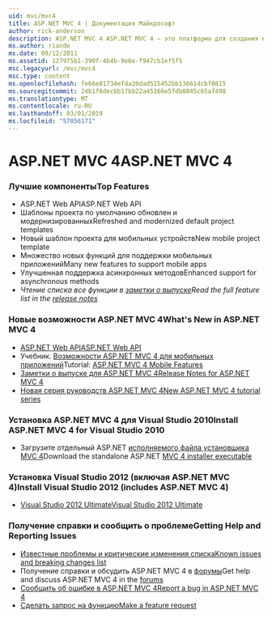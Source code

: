 ```yaml
---
uid: mvc/mvc4
title: ASP.NET MVC 4 | Документация Майкрософт
author: rick-anderson
description: ASP.NET MVC 4 ASP.NET MVC 4 — это платформа для создания масштабируемых, основанные на стандартах веб-приложений, с помощью хорошо проверенных шаблонах проектирования и мощь AS...
ms.author: riande
ms.date: 09/12/2011
ms.assetid: 1279f5b1-390f-4b4b-9e6e-f947cb1ef5f5
msc.legacyurl: /mvc/mvc4
msc.type: content
ms.openlocfilehash: fe66e81734efda20dad515452bb13661dcbf0815
ms.sourcegitcommit: 24b1f6decbb17bb22a45166e5fdb0845c65af498
ms.translationtype: MT
ms.contentlocale: ru-RU
ms.lasthandoff: 03/01/2019
ms.locfileid: "57056171"
---
```

<a name="aspnet-mvc-4"></a><span data-ttu-id="a61c3-103">ASP.NET MVC 4</span><span class="sxs-lookup"><span data-stu-id="a61c3-103">ASP.NET MVC 4</span></span>
====================
### <a name="top-features"></a><span data-ttu-id="a61c3-104">Лучшие компоненты</span><span class="sxs-lookup"><span data-stu-id="a61c3-104">Top Features</span></span>

- <span data-ttu-id="a61c3-105">ASP.NET Web API</span><span class="sxs-lookup"><span data-stu-id="a61c3-105">ASP.NET Web API</span></span>
- <span data-ttu-id="a61c3-106">Шаблоны проекта по умолчанию обновлен и модернизированных</span><span class="sxs-lookup"><span data-stu-id="a61c3-106">Refreshed and modernized default project templates</span></span>
- <span data-ttu-id="a61c3-107">Новый шаблон проекта для мобильных устройств</span><span class="sxs-lookup"><span data-stu-id="a61c3-107">New mobile project template</span></span>
- <span data-ttu-id="a61c3-108">Множество новых функций для поддержки мобильных приложений</span><span class="sxs-lookup"><span data-stu-id="a61c3-108">Many new features to support mobile apps</span></span>
- <span data-ttu-id="a61c3-109">Улучшенная поддержка асинхронных методов</span><span class="sxs-lookup"><span data-stu-id="a61c3-109">Enhanced support for asynchronous methods</span></span>
- <span data-ttu-id="a61c3-110">*Чтение списка все функции в [заметки о выпуске](../whitepapers/mvc4-release-notes.md)*</span><span class="sxs-lookup"><span data-stu-id="a61c3-110">*Read the full feature list in the [release notes](../whitepapers/mvc4-release-notes.md)*</span></span>


### <a name="whats-new-in-aspnet-mvc-4"></a><span data-ttu-id="a61c3-111">Новые возможности ASP.NET MVC 4</span><span class="sxs-lookup"><span data-stu-id="a61c3-111">What's New in ASP.NET MVC 4</span></span>

- [<span data-ttu-id="a61c3-112">ASP.NET Web API</span><span class="sxs-lookup"><span data-stu-id="a61c3-112">ASP.NET Web API</span></span>](../web-api/index.md)
- <span data-ttu-id="a61c3-113">Учебник. [Возможности ASP.NET MVC 4 для мобильных приложений](overview/older-versions/aspnet-mvc-4-mobile-features.md)</span><span class="sxs-lookup"><span data-stu-id="a61c3-113">Tutorial: [ASP.NET MVC 4 Mobile Features](overview/older-versions/aspnet-mvc-4-mobile-features.md)</span></span>
- [<span data-ttu-id="a61c3-114">Заметки о выпуске для ASP.NET MVC 4</span><span class="sxs-lookup"><span data-stu-id="a61c3-114">Release Notes for ASP.NET MVC 4</span></span>](../whitepapers/mvc4-release-notes.md)
- [<span data-ttu-id="a61c3-115">Новая серия руководств ASP.NET MVC 4</span><span class="sxs-lookup"><span data-stu-id="a61c3-115">New ASP.NET MVC 4 tutorial series</span></span>](overview/older-versions/getting-started-with-aspnet-mvc4/intro-to-aspnet-mvc-4.md)


### <a name="install-aspnet-mvc-4-for-visual-studio-2010"></a><span data-ttu-id="a61c3-116">Установка ASP.NET MVC 4 для Visual Studio 2010</span><span class="sxs-lookup"><span data-stu-id="a61c3-116">Install ASP.NET MVC 4 for Visual Studio 2010</span></span>

- <span data-ttu-id="a61c3-117">Загрузите отдельный ASP.NET [исполняемого файла установщика MVC 4](https://www.microsoft.com/download/details.aspx?id=30683)</span><span class="sxs-lookup"><span data-stu-id="a61c3-117">Download the standalone ASP.NET [MVC 4 installer executable](https://www.microsoft.com/download/details.aspx?id=30683)</span></span>


### <a name="install-visual-studio-2012-includes-aspnet-mvc-4"></a><span data-ttu-id="a61c3-118">Установка Visual Studio 2012 (включая ASP.NET MVC 4)</span><span class="sxs-lookup"><span data-stu-id="a61c3-118">Install Visual Studio 2012 (includes ASP.NET MVC 4)</span></span>

- [<span data-ttu-id="a61c3-119">Visual Studio 2012 Ultimate</span><span class="sxs-lookup"><span data-stu-id="a61c3-119">Visual Studio 2012 Ultimate</span></span>](https://go.microsoft.com/fwlink/?linkid=247148)


### <a name="getting-help-and-reporting-issues"></a><span data-ttu-id="a61c3-120">Получение справки и сообщить о проблеме</span><span class="sxs-lookup"><span data-stu-id="a61c3-120">Getting Help and Reporting Issues</span></span>

- [<span data-ttu-id="a61c3-121">Известные проблемы и критические изменения списка</span><span class="sxs-lookup"><span data-stu-id="a61c3-121">Known issues and breaking changes list</span></span>](../whitepapers/mvc4-release-notes.md#_Toc303253815)
- <span data-ttu-id="a61c3-122">Получение справки и обсудить ASP.NET MVC 4 в [форумы](https://forums.asp.net/1146.aspx)</span><span class="sxs-lookup"><span data-stu-id="a61c3-122">Get help and discuss ASP.NET MVC 4 in the [forums](https://forums.asp.net/1146.aspx)</span></span>
- [<span data-ttu-id="a61c3-123">Сообщить об ошибке в ASP.NET MVC 4</span><span class="sxs-lookup"><span data-stu-id="a61c3-123">Report a bug in ASP.NET MVC 4</span></span>](https://github.com/aspnet/AspNetWebStack/issues)
- [<span data-ttu-id="a61c3-124">Сделать запрос на функцию</span><span class="sxs-lookup"><span data-stu-id="a61c3-124">Make a feature request</span></span>](http://aspnet.uservoice.com/forums/41201-asp-net-mvc)
